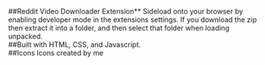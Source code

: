 ##Reddit Video Downloader Extension**
Sideload onto your browser by enabling developer mode in the extensions settings. If you download the zip then extract it into a folder, and then select that folder when loading unpacked.
<br>
##Built with 
HTML, CSS, and Javascript.
<br>
##Icons
Icons created by me